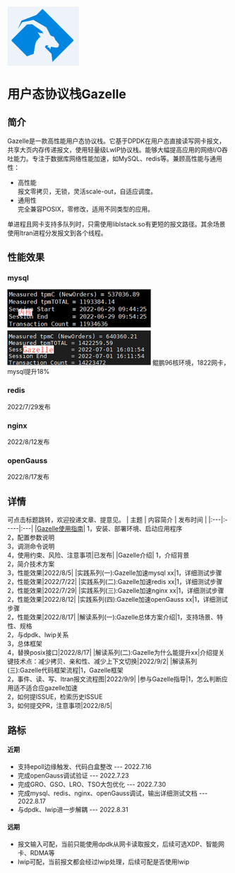 <img src="doc/logo.png" alt=Gazelle style="zoom:20%"> 

# 用户态协议栈Gazelle

## 简介

Gazelle是一款高性能用户态协议栈。它基于DPDK在用户态直接读写网卡报文，共享大页内存传递报文，使用轻量级LwIP协议栈。能够大幅提高应用的网络I/O吞吐能力。专注于数据库网络性能加速，如MySQL、redis等。兼顾高性能与通用性：
- 高性能  
报文零拷贝，无锁，灵活scale-out，自适应调度。
- 通用性  
完全兼容POSIX，零修改，适用不同类型的应用。  

单进程且网卡支持多队列时，只需使用liblstack.so有更短的报文路径。其余场景使用ltran进程分发报文到各个线程。

## 性能效果
### mysql
<img src="doc/mysql_tpmC.png" alt=mysql_tpmC> 
鲲鹏96核环境，1822网卡，mysql提升18% 

### redis
2022/7/29发布 

### nginx
2022/8/12发布 

### openGauss
2022/8/17发布 
## 详情 
可点击标题跳转，欢迎投递文章、提意见。
| 主题 | 内容简介 | 发布时间 |
|:---|:-----|:---|
|[Gazelle使用指南](https://gitee.com/openeuler/gazelle/blob/master/doc/Gazelle%E4%BD%BF%E7%94%A8%E6%8C%87%E5%8D%97.md)| 1，安装、部署环境、启动应用程序<br>2，配置参数说明<br>3，调测命令说明<br>4，使用约束、风险、注意事项|已发布|
|Gazelle介绍| 1，介绍背景<br>2，简介技术方案<br>3，性能效果|2022/8/5|
|实践系列(一):Gazelle加速mysql xx|1，详细测试步骤<br>2，性能效果|2022/7/22|
|实践系列(二):Gazelle加速redis xx|1，详细测试步骤<br>2，性能效果|2022/7/29|
|实践系列(三):Gazelle加速nginx xx|1，详细测试步骤<br>2，性能效果|2022/8/12|
|实践系列(四):Gazelle加速openGauss xx|1，详细测试步骤<br>2，性能效果|2022/8/17|
|解读系列(一):Gazelle总体方案介绍|1，支持场景、特性、规格<br>2，与dpdk、lwip关系<br>3，总体框架<br>4，替换posix接口|2022/8/17|
|解读系列(二):Gazelle为什么能提升xx|介绍提关键技术点：减少拷贝、亲和性、减少上下文切换|2022/9/2|
|解读系列(三):Gazelle代码框架流程|1，Gazelle框架<br>2，事件、读、写、ltran报文流程图|2022/9/9|
|参与Gazelle指导|1，怎么判断应用适不适合应gazelle加速<br>2，如何提ISSUE，检索历史ISSUE<br>3，如何提交PR，注意事项|2022/8/5|
## 路标
#### 近期
- 支持epoll边缘触发、代码白盒整改 --- 2022.7.16
- 完成openGauss调试验证 --- 2022.7.23
- 完成GRO、GSO、LRO、TSO大包优化 --- 2022.7.30
- 完成mysql、redis、nginx、openGauss调试，输出详细测试文档 --- 2022.8.17
- 与dpdk、lwip进一步解耦 --- 2022.8.31

#### 远期
- 报文输入可配，当前只能使用dpdk从网卡读取报文，后续可选XDP、智能网卡、RDMA等
- lwip可配，当前报文都会经过lwip处理，后续可配是否使用lwip
